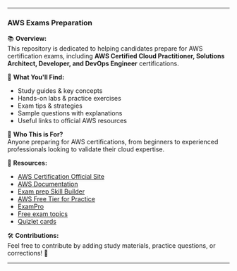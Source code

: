  
---

### **AWS Exams Preparation**  

📚 **Overview:**  
This repository is dedicated to helping candidates prepare for AWS certification exams, including **AWS Certified Cloud Practitioner, Solutions Architect, Developer, and DevOps Engineer** certifications.  

🚀 **What You'll Find:**  
- Study guides & key concepts  
- Hands-on labs & practice exercises  
- Exam tips & strategies  
- Sample questions with explanations  
- Useful links to official AWS resources  

🎯 **Who This is For?**  
Anyone preparing for AWS certifications, from beginners to experienced professionals looking to validate their cloud expertise.  

🔗 **Resources:**  
- [AWS Certification Official Site](https://aws.amazon.com/certification/)
- [AWS Documentation](https://docs.aws.amazon.com)
- [Exam prep Skill Builder](https://explore.skillbuilder.aws/learn/courses/16485/exam-prep-enhanced-course-aws-certified-cloud-practitioner-clf-c02-english)
- [AWS Free Tier for Practice](https://aws.amazon.com/free/)
- [ExamPro](https://www.exampro.co/clf-c02)
- [Free exam topics](https://www.examtopics.com/exams/amazon/aws-certified-cloud-practitioner/)
- [Quizlet cards](https://quizlet.com/392359849/aws-cloud-practitioner-exam-questions-flash-cards/)

🛠 **Contributions:**  
Feel free to contribute by adding study materials, practice questions, or corrections! 🚀  

---  
